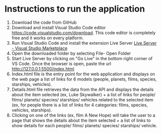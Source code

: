 # Instructions to run the application

1.  Download the code from GitHub
2.  Download and install Visual Studio Code editor https://code.visualstudio.com/download. This code editor is completely free and it works on every platform.
3.  Run Visual Studio Code and install the extension Live Server
    [Live Server - Visual Studio Marketplace](https://marketplace.visualstudio.com/items?itemName=ritwickdey.LiveServer)
4.  Open the downloaded folder by selecting File- Open Folder
5.  Start Live Server by clicking on "Go Live" in the bottom right corner of VS Code. Once the browser is open, paste the url http://127.0.0.1:5500/index.html
6.  Index.html file is the entry point for the web application and displays on the web page a list of links for 6 models (people, planets, films, species, starships, vehicles).
7.  Details.html file retrieves the data from the API and displays the details about the item selected (ex, Luke Skywalker) + a list of links for people/ films/ planets/ species/ starships/ vehicles related to the selected item (ex, for people there is a list of links for 4 categories: films, species, vehicles, starships).
8.  Clicking on one of the links (ex, film A New Hope) will take the user to a page that shows the details about the item selected + a list of links to show details for each people/ films/ planets/ species/ starships/ vehicle.
